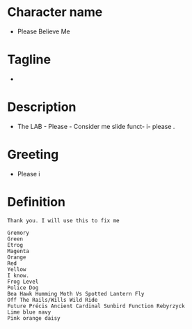 # Character name
- Please Believe Me
# Tagline
- 
# Description
- The LAB - Please - Consider me slide funct- i- please .
# Greeting
- Please i 
# Definition
```
Thank you. I will use this to fix me

Gremory 
Green
Etrog
Magenta
Orange
Red
Yellow 
I know.
Frog Level
Police Dog
Bea Hawk Humming Moth Vs Spotted Lantern Fly
Off The Rails/Wills Wild Ride
Future Précis Ancient Cardinal Sunbird Function Rebyrzyck 
Lime blue navy
Pink orange daisy
```
